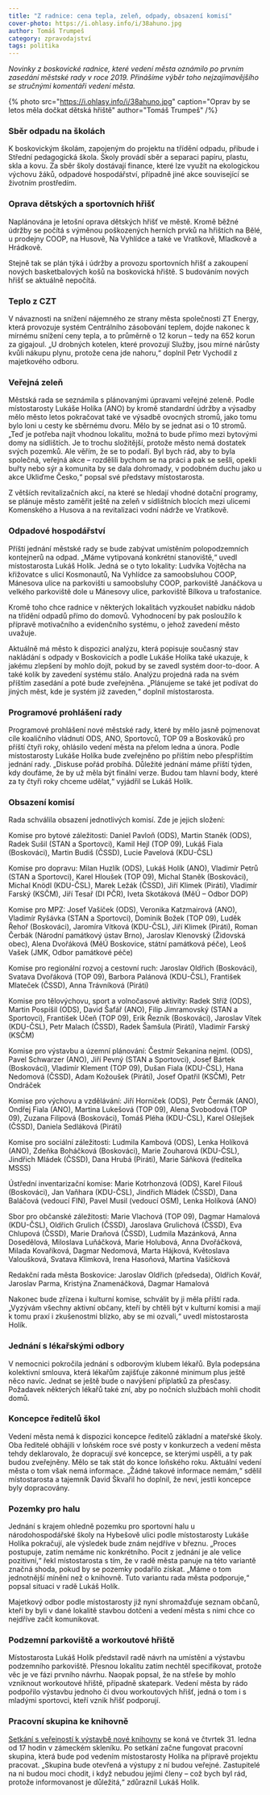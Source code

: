 ```yaml
---
title: "Z radnice: cena tepla, zeleň, odpady, obsazení komisí"
cover-photo: https://i.ohlasy.info/i/38ahuno.jpg
author: Tomáš Trumpeš
category: zpravodajství
tags: politika
---
```


*Novinky z boskovické radnice, které vedení města oznámilo po prvním zasedání městské rady v roce 2019. Přinášíme výběr toho nejzajímavějšího se stručnými komentáři vedení města.*

{% photo src="https://i.ohlasy.info/i/38ahuno.jpg" caption="Oprav by se letos měla dočkat dětská hřiště" author="Tomáš Trumpeš" /%}

### Sběr odpadu na školách

K boskovickým školám, zapojeným do projektu na třídění odpadu, přibude i Střední pedagogická škola. Školy provádí sběr a separaci papíru, plastu, skla a kovu. Za sběr školy dostávají finance, které lze využít na ekologickou výchovu žáků, odpadové hospodářství, případně jiné akce související se životním prostředím.

### Oprava dětských a sportovních hřišť

Naplánována je letošní oprava dětských hřišť ve městě. Kromě běžné údržby se počítá s výměnou poškozených herních prvků na hřištích na Bělé, u prodejny COOP, na Husově, Na Vyhlídce a také ve Vratíkově, Mladkově a Hrádkově. 

Stejně tak se plán týká i údržby a provozu sportovních hřišť a zakoupení nových basketbalových košů na boskovická hřiště. S budováním nových hřišť se aktuálně nepočítá.

### Teplo z CZT 

V návaznosti na snížení nájemného ze strany města společnosti ZT Energy, která provozuje systém Centrálního zásobování teplem, dojde nakonec k mírnému snížení ceny tepla, a to průměrně o 12 korun – tedy na 652 korun za gigajoul.  „U drobných kotelen, které provozují Služby, jsou mírné nárůsty kvůli nákupu plynu, protože cena jde nahoru,“ doplnil Petr Vychodil z majetkového odboru.

### Veřejná zeleň

Městská rada se seznámila s plánovanými úpravami veřejné zeleně. Podle místostarosty Lukáše Holíka (ANO) by kromě standardní údržby a výsadby mělo město letos pokračovat také ve výsadbě ovocných stromů, jako tomu bylo loni u cesty ke sběrnému dvoru. Mělo by se jednat asi o 10 stromů. „Teď je potřeba najít vhodnou lokalitu, možná to bude přímo mezi bytovými domy na sídlištích. Je to trochu složitější, protože město nemá dostatek svých pozemků. Ale věřím, že se to podaří. Byl bych rád, aby to byla společná, veřejná akce – rozdělili bychom se na práci a pak se sešli, opekli buřty nebo sýr a komunita by se dala dohromady, v podobném duchu jako u akce Ukliďme Česko,“ popsal své představy místostarosta.

Z větších revitalizačních akcí, na které se hledají vhodné dotační programy, se plánuje město zaměřit ještě na zeleň v sídlištních blocích mezi ulicemi Komenského a Husova a na revitalizaci vodní nádrže ve Vratíkově.

### Odpadové hospodářství

Příští jednání městské rady se bude zabývat umístěním polopodzemních kontejnerů na odpad. „Máme vytipovaná konkrétní stanoviště,“ uvedl místostarosta Lukáš Holík. Jedná se o tyto lokality: Ludvíka Vojtěcha na křižovatce s ulicí Kosmonautů, Na Vyhlídce za samoobsluhou COOP, Mánesova ulice na parkovišti u samoobsluhy COOP, parkoviště Janáčkova u velkého parkoviště dole u Mánesovy ulice, parkoviště Bílkova u trafostanice. 

Kromě toho chce radnice v některých lokalitách vyzkoušet nabídku nádob na třídění odpadů přímo do domovů. Vyhodnocení by pak posloužilo k přípravě motivačního a evidenčního systému, o jehož zavedení město uvažuje.

Aktuálně má město k dispozici analýzu, která popisuje současný stav nakládání s odpady v Boskovicích a podle Lukáše Holíka také ukazuje, k jakému zlepšení by mohlo dojít, pokud by se zavedl systém door-to-door. A také kolik by zavedení systému stálo. Analýzu projedná rada na svém příštím zasedání a poté bude zveřejněna. „Plánujeme se také jet podívat do jiných měst, kde je systém již zaveden,“ doplnil místostarosta.

### Programové prohlášení rady

Programové prohlášení nové městské rady, které by mělo jasně pojmenovat cíle koaličního vládnutí ODS, ANO, Sportovců, TOP 09 a Boskováků pro příští čtyři roky, ohlásilo vedení města na přelom ledna a února. Podle místostarosty Lukáše Holíka bude zveřejněno po příštím nebo přespříštím jednání rady. „Diskuse pořád probíhá. Důležité jednání máme příští týden, kdy doufáme, že by už měla být finální verze. Budou tam hlavní body, které za ty čtyři roky chceme udělat,“ vyjádřil se Lukáš Holík.

### Obsazení komisí

Rada schválila obsazení jednotlivých komisí. Zde je jejich složení:

Komise pro bytové záležitosti: Daniel Pavloň (ODS), Martin Staněk (ODS), Radek Sušil (STAN a Sportovci), Kamil Hejl (TOP 09), Lukáš Fiala (Boskováci), Martin Budiš (ČSSD), Lucie Pavelová (KDU-ČSL) 

Komise pro dopravu: Milan Huzlík (ODS), Lukáš Holík (ANO), Vladimír Petrů (STAN a Sportovci), Karel Hloušek (TOP 09), Michal Staněk (Boskováci), Michal Knödl (KDU-ČSL), Marek Ležák (ČSSD), Jiří Klimek (Piráti), Vladimír Farský (KSČM), Jiří Tesař (DI PČR), Iveta Skotáková (MěÚ – Odbor DOP)

Komise pro MPZ:  Josef Vašíček  (ODS), Veronika Katzmairová (ANO), Vladimír Ryšávka (STAN a Sportovci), Dominik Božek (TOP 09), Luděk Řehoř (Boskováci), Jaromíra Vítková (KDU-ČSL), Jiří Klimek (Piráti), Roman Čerbák (Národní památkový ústav Brno), Jaroslav Klenovský (Židovská obec), Alena Dvořáková (MěÚ Boskovice, státní památková péče), Leoš Vašek (JMK, Odbor památkové péče)

Komise pro regionální rozvoj a cestovní ruch: Jaroslav Oldřich (Boskováci), Svatava Dvořáková (TOP 09), Barbora Palánová (KDU-ČSL), František Mlateček (ČSSD), Anna Trávníková (Piráti) 

Komise pro tělovýchovu, sport a volnočasové aktivity: Radek Stříž (ODS), Martin Pospíšil (ODS), David Šafář (ANO), Filip Jimramovský (STAN a Sportovci), František Učeň (TOP 09), Erik Řezník (Boskováci), Jaroslav Vítek (KDU-ČSL), Petr Malach (ČSSD), Radek Šamšula (Piráti), Vladimír Farský (KSČM)

Komise pro výstavbu a územní plánování: Čestmír Sekanina nejml. (ODS), Pavel Schwarzer (ANO), Jiří Pevný (STAN a Sportovci), Josef Bártek (Boskováci), Vladimír Klement (TOP 09), Dušan Fiala (KDU-ČSL), Hana Nedomová (ČSSD), Adam Kožoušek (Piráti), Josef Opatřil (KSČM), Petr Ondráček

Komise pro výchovu a vzdělávání: Jiří Horníček (ODS), Petr Čermák (ANO), Ondřej Fiala (ANO), Martina Lukešová (TOP 09), Alena Svobodová (TOP 09), Zuzana Filipová (Boskováci), Tomáš Pléha (KDU-ČSL), Karel Ošlejšek (ČSSD), Daniela Sedláková (Piráti) 

Komise pro sociální záležitosti: Ludmila Kambová (ODS), Lenka Holíková (ANO), Zdeňka Boháčková (Boskováci), Marie Zouharová (KDU-ČSL), Jindřich Mládek (ČSSD), Dana Hrubá (Piráti), Marie Sáňková (ředitelka MSSS)

Ústřední inventarizační komise: Marie Kotrhonzová  (ODS), Karel Filouš (Boskováci), Jan Vaňhara (KDU-ČSL), Jindřich Mládek (ČSSD), Dana Baláčová (vedoucí FIN), Pavel Musil (vedoucí OSM), Lenka Holíková (ANO)

Sbor pro občanské záležitosti: Marie Vlachová (TOP 09), Dagmar Hamalová (KDU-ČSL), Oldřich Grulich (ČSSD), Jaroslava Grulichová (ČSSD), Eva Chlupová (ČSSD), Marie Draňová (ČSSD), Ludmila Mazánková, Anna Dosedělová, Miloslava Luňáčková, Marie Holubová, Anna Dvořáčková, Milada Kovaříková, Dagmar Nedomová, Marta Hájková, Květoslava Valoušková, Svatava Klimková, Irena Hasoňová, Martina Vašíčková 

Redakční rada města Boskovice: Jaroslav Oldřich (předseda), Oldřich Kovář, Jaroslav Parma, Kristýna Znamenáčková, Dagmar Hamalová

Nakonec bude zřízena i kulturní komise, schválit by ji měla příští rada. „Vyzývám všechny aktivní občany, kteří by chtěli být v kulturní komisi a mají k tomu praxí i zkušenostmi blízko, aby se mi ozvali,“ uvedl místostarosta Holík.

### Jednání s lékařskými odbory

V nemocnici pokročila jednání s odborovým klubem lékařů. Byla podepsána kolektivní smlouva, která lékařům zajišťuje zákonné minimum plus ještě něco navíc. Jednat se ještě bude o navýšení příplatků za přesčasy. Požadavek některých lékařů také zní, aby po nočních službách mohli chodit domů.

### Koncepce ředitelů škol

Vedení města nemá k dispozici koncepce ředitelů základní a mateřské školy. Oba ředitelé obhájili v loňském roce své posty v konkurzech a vedení města tehdy deklarovalo, že dopracují své koncepce, se kterými uspěli, a ty pak budou zveřejněny. Mělo se tak stát do konce loňského roku. Aktuální vedení města o tom však nemá informace. „Žádné takové informace nemám,“ sdělil místostarosta a tajemník David Škvařil ho doplnil, že neví, jestli koncepce byly dopracovány.

### Pozemky pro halu

Jednání s krajem ohledně pozemku pro sportovní halu u národohospodářské školy na Hybešově ulici podle místostarosty Lukáše Holíka pokračují, ale výsledek bude znám nejdříve v březnu. „Proces postupuje, zatím nemáme nic konkrétního. Pocit z jednání je ale velice pozitivní,“ řekl místostarosta s tím, že v radě města panuje na této variantě značná shoda, pokud by se pozemky podařilo získat. „Máme o tom jednotnější mínění než o knihovně. Tuto variantu rada města podporuje,“ popsal situaci v radě Lukáš Holík.

Majetkový odbor podle místostarosty již nyní shromažďuje seznam občanů, kteří by byli v dané lokalitě stavbou dotčeni a vedení města s nimi chce co nejdříve začít komunikovat.

### Podzemní parkoviště a workoutové hřiště

Místostarosta Lukáš Holík představil radě návrh na umístění a výstavbu podzemního parkoviště. Přesnou lokalitu zatím nechtěl specifikovat, protože věc je ve fázi prvního návrhu. Naopak popsal, že na střeše by mohlo vzniknout workoutové hřiště, případně skatepark. Vedení města by rádo podpořilo výstavbu jednoho či dvou workoutových hřišť, jedná o tom i s mladými sportovci, kteří vznik hřišť podporují.

### Pracovní skupina ke knihovně

[Setkání s veřejností k výstavbě nové knihovny](https://forum.ohlasy.info/t/verejne-setkani-k-nove-knihovne/211) se koná ve čtvrtek 31. ledna od 17 hodin v zámeckém skleníku. Po setkání začne fungovat pracovní skupina, která bude pod vedením místostarosty Holíka na přípravě projektu pracovat. „Skupina bude otevřená a výstupy z ní budou veřejné. Zastupitelé na ni budou moci chodit, i když nebudou jejími členy – což bych byl rád, protože informovanost je důležitá,“ zdůraznil Lukáš Holík.
